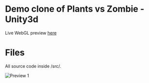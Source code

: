 # Demo clone of Plants vs Zombie - Unity3d

Live WebGL preview [here](https://vladrogovsky.github.io/demo-plants-vs-zombie-unity3d/)

# Files

All source code inside /src/.

![Preview 1](/imgs/1.gif)
